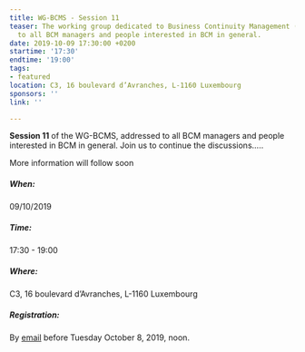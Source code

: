 ```yaml
---
title: WG-BCMS - Session 11
teaser: The working group dedicated to Business Continuity Management (BCMS) is addressed
  to all BCM managers and people interested in BCM in general.
date: 2019-10-09 17:30:00 +0200
startime: '17:30'
endtime: '19:00'
tags:
- featured
location: C3, 16 boulevard d’Avranches, L-1160 Luxembourg
sponsors: ''
link: ''

---
```

**Session 11** of the WG-BCMS, addressed to all BCM managers and people interested in BCM in general. Join us to continue the discussions…..

More information will follow soon

##### When:

09/10/2019

##### Time:

17:30 - 19:00

##### Where:

C3, 16 boulevard d’Avranches, L-1160 Luxembourg

##### Registration:

By [email](mailto:secgen@clusil.lu) before Tuesday October 8, 2019, noon.